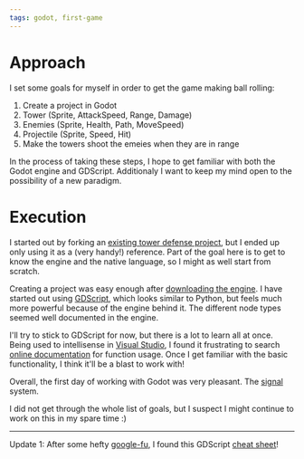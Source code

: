 ```yaml
---
tags: godot, first-game
---
```


# Approach

I set some goals for myself in order to get the game making ball rolling:
1. Create a project in Godot
1. Tower (Sprite, AttackSpeed, Range, Damage)
1. Enemies (Sprite, Health, Path, MoveSpeed)
1. Projectile (Sprite, Speed, Hit)
1. Make the towers shoot the emeies when they are in range

In the process of taking these steps, I hope to get familiar with both the Godot engine and GDScript. Additionaly I want to keep my mind open to the possibility of a new paradigm. 

# Execution

I started out by forking an [existing tower defense project](https://github.com/oxben/TowerDefense), but I ended up only using it as a (very handy!) reference. Part of the goal here is to get to know the engine and the native language, so I might as well start from scratch.

Creating a project was easy enough after [downloading the engine](https://godotengine.org/download/windows). I have started out using [GDScript](https://docs.godotengine.org/en/stable/getting_started/scripting/gdscript/gdscript_basics.html), which looks similar to Python, but feels much more powerful because of the engine behind it. The different node types seemed well documented in the engine.

I'll try to stick to GDScript for now, but there is a lot to learn all at once. Being used to intellisense in [Visual Studio](https://visualstudio.microsoft.com/free-developer-offers/), I found it frustrating to search [online documentation](https://docs.godotengine.org/en/stable/tutorials/2d/index.html) for function usage. Once I get familiar with the basic functionality, I think it'll be a blast to work with!

Overall, the first day of working with Godot was very pleasant. The [signal](https://docs.godotengine.org/en/stable/getting_started/step_by_step/signals.html) system.

I did not get through the whole list of goals, but I suspect I might continue to work on this in my spare time :)

---

Update 1: After some hefty [google-fu](https://english.stackexchange.com/questions/3306/what-does-the-suffix-fu-mean), I found this GDScript [cheat sheet](https://github.com/tutrinh/Godot_Cheat_Sheet)!